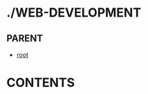 # ./WEB-DEVELOPMENT  

## PARENT  
*	[root](../README.md)  

# CONTENTS  











































